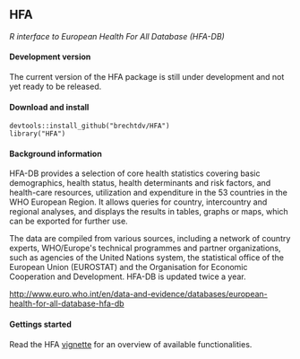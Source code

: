 ## HFA

_R interface to European Health For All Database (HFA-DB)_

#### Development version

The current version of the HFA package is still under development and not yet ready to be released.

#### Download and install

    devtools::install_github("brechtdv/HFA")
    library("HFA")

#### Background information

HFA-DB provides a selection of core health statistics covering basic demographics, health status, health determinants and risk factors, and health-care resources, utilization and expenditure in the 53 countries in the WHO European Region. It allows queries for country, intercountry and regional analyses, and displays the results in tables, graphs or maps, which can be exported for further use.

The data are compiled from various sources, including a network of country experts, WHO/Europe's technical programmes and partner organizations, such as agencies of the United Nations system, the statistical office of the European Union (EUROSTAT) and the Organisation for Economic Cooperation and Development. HFA-DB is updated twice a year.

http://www.euro.who.int/en/data-and-evidence/databases/european-health-for-all-database-hfa-db

#### Gettings started

Read the HFA [vignette](https://github.com/brechtdv/HFA/blob/master/vignettes/HFA.Rmd) for an overview of available functionalities.
